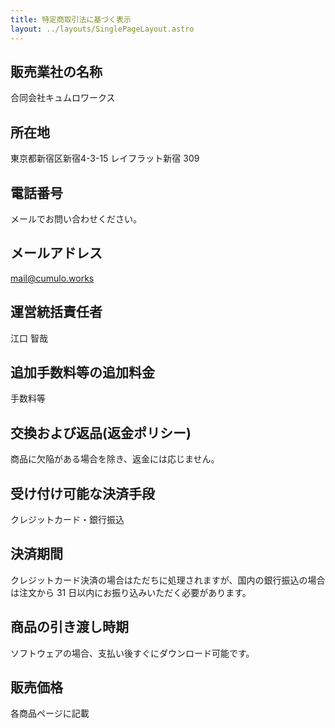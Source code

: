 ```yaml
---
title: 特定商取引法に基づく表示
layout: ../layouts/SinglePageLayout.astro
---
```


## 販売業社の名称

合同会社キュムロワークス

## 所在地

東京都新宿区新宿4-3-15 レイフラット新宿 309

## 電話番号

メールでお問い合わせください。

## メールアドレス

<mail@cumulo.works>

## 運営統括責任者

江口 智哉

## 追加手数料等の追加料金

手数料等

## 交換および返品(返金ポリシー)

商品に欠陥がある場合を除き、返金には応じません。

## 受け付け可能な決済手段

クレジットカード・銀行振込

## 決済期間

クレジットカード決済の場合はただちに処理されますが、国内の銀行振込の場合は注文から 31 日以内にお振り込みいただく必要があります。

## 商品の引き渡し時期

ソフトウェアの場合、支払い後すぐにダウンロード可能です。

## 販売価格

各商品ページに記載
